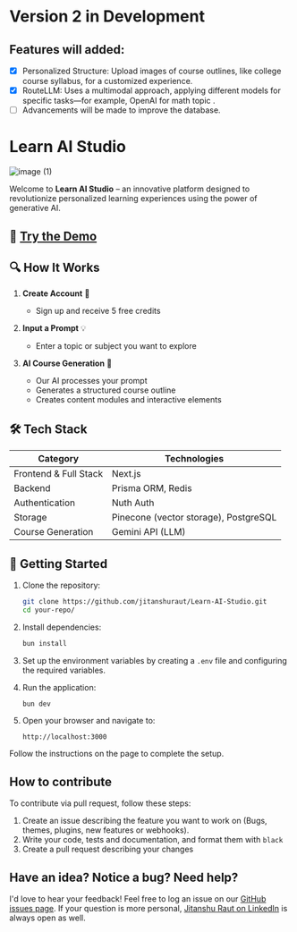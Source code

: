 # Version 2 in Development
## Features will added:
- [x] Personalized Structure: Upload images of course outlines, like college course syllabus, for a customized experience.
- [x] RouteLLM: Uses a multimodal approach, applying different models for specific tasks—for example, OpenAI for math topic .
- [ ] Advancements will be made to improve the database. 
#  **Learn AI Studio** 
![image (1)](https://github.com/user-attachments/assets/29779487-ebfc-4c41-87f7-3e7a96d8a1a6)

Welcome to **Learn AI Studio** – an innovative platform designed to revolutionize personalized learning experiences using the power of generative AI.

## 🌟 [Try the Demo](https://learn-ai-studio.vercel.app/)

## 🔍 How It Works

1. **Create Account** 📝
   - Sign up and receive 5 free credits

2. **Input a Prompt** 💡
   - Enter a topic or subject you want to explore

3. **AI Course Generation** 🤖
   - Our AI processes your prompt
   - Generates a structured course outline
   - Creates content modules and interactive elements

## 🛠️ Tech Stack

| Category | Technologies |
|----------|--------------|
| Frontend & Full Stack | Next.js |
| Backend | Prisma ORM, Redis |
| Authentication | Nuth Auth |
| Storage | Pinecone (vector storage), PostgreSQL |
| Course Generation | Gemini API (LLM) |


## 🚀 Getting Started

1. Clone the repository:
    ```bash
    git clone https://github.com/jitanshuraut/Learn-AI-Studio.git
    cd your-repo/
    ```

2. Install dependencies:
    ```bash
    bun install
    ```

3. Set up the environment variables by creating a `.env` file and configuring the required variables.

4. Run the application:
    ```bash
    bun dev
    ```

5. Open your browser and navigate to:
    ```url
    http://localhost:3000
    ```

Follow the instructions on the page to complete the setup.

## How to contribute
To contribute via pull request, follow these steps:

1. Create an issue describing the feature you want to work on (Bugs, themes,  plugins, new features or webhooks).
2. Write your code, tests and documentation, and format them with ``black``
3. Create a pull request describing your changes

## Have an idea? Notice a bug? Need help?

I'd love to hear your feedback! Feel free to log an issue on our [GitHub issues page](https://github.com/jitanshuraut/Learn-AI-Studio.git). If your question is more personal, [Jitanshu Raut on LinkedIn](https://www.linkedin.com/in/jitanshu-raut-438b76246/) is always open as well.


